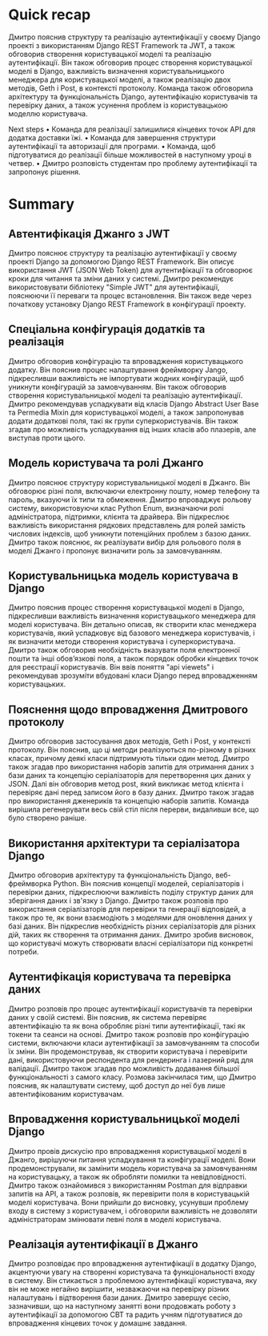 # Quick recap

Дмитро пояснив структуру та реалізацію аутентифікації у своєму Django проекті з використанням Django REST Framework та JWT, а також обговорив створення користувацької моделі та реалізацію аутентифікації. Він також обговорив процес створення користувацької моделі в Django, важливість визначення користувальницького менеджера для користувацької моделі, а також реалізацію двох методів, Geth і Post, в контексті протоколу. Команда також обговорила архітектуру та функціональність Django, аутентифікацію користувачів та перевірку даних, а також усунення проблем із користувацькою моделлю користувача.

Next steps
• Команда для реалізації залишилися кінцевих точок API для додатка доставки їжі.
• Команда для завершення структури аутентифікації та авторизації для програми.
• Команда, щоб підготуватися до реалізації більше можливостей в наступному уроці в четвер.
• Дмитро розповість студентам про проблему аутентифікації та запропонує рішення.

# Summary

## Автентифікація Джанго з JWT

Дмитро пояснює структуру та реалізацію аутентифікації у своєму проекті Django за допомогою Django REST Framework. Він описує використання JWT (JSON Web Token) для аутентифікації та обговорює кроки для читання та зміни даних у системі. Дмитро рекомендує використовувати бібліотеку "Simple JWT" для аутентифікації, пояснюючи її переваги та процес встановлення. Він також веде через початкову установку Django REST Framework в конфігурації проекту.

## Спеціальна конфігурація додатків та реалізація

Дмитро обговорив конфігурацію та впровадження користувацького додатку. Він пояснив процес налаштування фреймворку Jango, підкресливши важливість не імпортувати жодних конфігурацій, щоб уникнути конфігурацій за замовчуванням. Він також обговорив створення користувальницької моделі та реалізацію аутентифікації. Дмитро рекомендував успадкувати від класів Django Abstract User Base та Permedia Mixin для користувацької моделі, а також запропонував додати додаткові поля, такі як групи суперкористувачів. Він також згадав про можливість успадкування від інших класів або плазерів, але виступав проти цього.

## Модель користувача та ролі Джанго

Дмитро пояснює структуру користувальницької моделі в Джанго. Він обговорює різні поля, включаючи електронну пошту, номер телефону та пароль, вказуючи їх типи та обмеження. Дмитро впроваджує рольову систему, використовуючи клас Python Enum, визначаючи ролі адміністратора, підтримки, клієнта та драйвера. Він підкреслює важливість використання рядкових представлень для ролей замість числових індексів, щоб уникнути потенційних проблем з базою даних. Дмитро також пояснює, як реалізувати вибір для рольового поля в моделі Джанго і пропонує визначити роль за замовчуванням.

## Користувальницька модель користувача в Django

Дмитро пояснив процес створення користувацької моделі в Django, підкресливши важливість визначення користувацького менеджера для моделі користувача. Він детально описав, як створити клас менеджера користувачів, який успадковує від базового менеджера користувачів, і як визначити методи створення користувача і суперкористувача. Дмитро також обговорив необхідність вказувати поля електронної пошти та інші обов’язкові поля, а також порядок обробки кінцевих точок для реєстрації користувачів. Він ввів поняття "api viewets" і рекомендував зрозуміти вбудовані класи Django перед впровадженням користувацьких.

## Пояснення щодо впровадження Дмитрового протоколу

Дмитро обговорив застосування двох методів, Geth і Post, у контексті протоколу. Він пояснив, що ці методи реалізуються по-різному в різних класах, причому деякі класи підтримують тільки один метод. Дмитро також згадав про використання наборів запитів для отримання даних з бази даних та концепцію серіалізаторів для перетворення цих даних у JSON. Далі він обговорив метод post, який викликає метод клієнта і перевіряє дані перед записом його в базу даних. Дмитро також згадав про використання дженериків та концепцію наборів запитів. Команда вирішила регенерувати весь свій стіл після перерви, видаливши все, що було створено раніше.

## Використання архітектури та серіалізатора Django

Дмитро обговорив архітектуру та функціональність Django, веб-фреймворка Python. Він пояснив концепції моделей, серіалізаторів і перевірки даних, підкреслюючи важливість поділу структур даних для зберігання даних і зв'язку з Django. Дмитро також розповів про використання серіалізаторів для перевірки та генерації відповідей, а також про те, як вони взаємодіють з моделями для оновлення даних у базі даних. Він підкреслив необхідність різних серіалізаторів для різних дій, таких як створення та отримання даних. Дмитро зробив висновок, що користувачі можуть створювати власні серіалізатори під конкретні потреби.

## Аутентифікація користувача та перевірка даних

Дмитро розповів про процес аутентифікації користувачів та перевірки даних у своїй системі. Він пояснив, як система перевіряє автентифікацію та як вона обробляє різні типи аутентифікації, такі як токени та сеанси на основі. Дмитро також розповів про конфігурацію системи, включаючи класи аутентифікації за замовчуванням та способи їх зміни. Він продемонстрував, як створити користувача і перевірити дані, використовуючи респондента для рендеринга і лазерний ряд для валідації. Дмитро також згадав про можливість додавання більшої функціональності з самого класу. Розмова закінчилася тим, що Дмитро пояснив, як налаштувати систему, щоб доступ до неї був лише автентифікованим користувачам.

## Впровадження користувальницької моделі Django

Дмитро провів дискусію про впровадження користувацької моделі в Джанго, вирішуючи питання успадкування та конфігурації моделі. Вони продемонстрували, як замінити модель користувача за замовчуванням на користувацьку, а також як обробляти помилки та невідповідності. Дмитро також ознайомився з використанням Postman для відправки запитів на API, а також розповів, як перевірити поля в користувацькій моделі користувача. Вони прийшли до висновку, усунувши проблему входу в систему з користувачем, і обговорили важливість не дозволяти адміністраторам змінювати певні поля в моделі користувача.

## Реалізація аутентифікації в Джанго

Дмитро розповідає про впровадження аутентифікації в додатку Django, акцентуючи увагу на створенні користувача та функціональності входу в систему. Він стикається з проблемою аутентифікації користувача, яку він не може негайно вирішити, незважаючи на перевірку різних налаштувань і відтворення бази даних. Дмитро завершує сесію, зазначивши, що на наступному занятті вони продовжать роботу з аутентифікації за допомогою СВТ та радить учням підготуватися до впровадження кінцевих точок у домашнє завдання.
